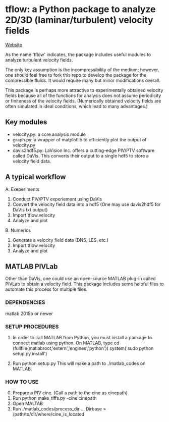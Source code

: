 # tflow: a Python package to analyze 2D/3D (laminar/turbulent) velocity fields
[Website](https://tmatsuzawa.github.io/tflow)

As the name 'tflow' indicates, the package includes useful modules to analyze turbulent velocity fields.

The only key assumption is the incompressibility of the medium; however, one should feel free to fork this repo to develop the package for the compressible fluids.
It would require many but minor modifications overall.

This package is perhaps more attractive to experimentally obtained velocity fields because all of the functions for analysis does not assume periodicity or finiteness of the velocity fields. (Numerically obtained velocity fields are often simulated in ideal conditions, which lead to many advantages.)

## Key modules
- velocity.py: a core analysis module
- graph.py: a wrapper of matplotlib to efficiently plot the output of velocity.py
- davis2hdf5.py: LaVision Inc. offers a cutting-edge PIV/PTV software called DaVis. This converts their output to a single hdf5 to store a velocity field data.

## A typical workflow
A. Exeperiments
1. Conduct PIV/PTV experiement using DaVis
2. Convert the velocity field data into a hdf5 (One may use davis2hdf5 for DaVis txt output)
3. Import tflow.velocity
4. Analyze and plot

B. Numerics
1. Generate a velocity field data (DNS, LES, etc.)
2. Import tflow.velocity
3. Analyze and plot


## MATLAB PIVLab
Other than DaVis, one could use an open-source MATLAB plug-in called PIVLab to obtain a velocity field. This package includes some helpful files to automate this process for multiple files.

### DEPENDENCIES
matlab 2015b or newer

### SETUP PROCEDURES
1. In order to call MATLAB from Python, you must install a package to connect matlab using python. On MATLAB, type
	cd (fullfile(matlabroot,'extern','engines','python'))
	system('sudo python setup.py install')

2. Run python setup.py
	This will make a path to ./matlab_codes on MATLAB.

### HOW TO USE
0. Prepare a PIV cine. (Call a path to the cine as cinepath)
1. Run python make_tiffs.py -cine cinepath
2. Open MALTAB
3. Run ./matlab_codes/process_dir
	... Dirbase = /path/to/dir/where/cine_is_located
